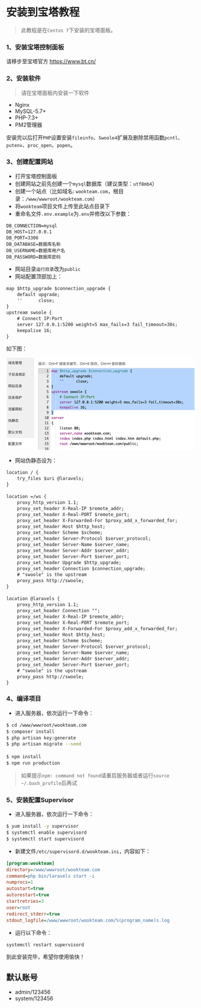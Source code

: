 # 安装到宝塔教程

> 此教程是在`Centos 7`下安装的宝塔面板。

### 1、安装宝塔控制面板

请移步至宝塔官方 https://www.bt.cn/

### 2、安装软件

> 请在宝塔面板内安装一下软件

- Nginx
- MySQL-5.7+
- PHP-7.3+
- PM2管理器

安装完以后打开`PHP`设置安装`fileinfo`、`Swoole4`扩展及删除禁用函数`pcntl`、`putenv`、`proc_open`、`popen`。

### 3、创建配置网站

- 打开宝塔控制面板
- 创建网站之前先创建一个`mysql`数据库（建议类型：`utf8mb4`）
- 创建一个站点（比如域名: `wookteam.com`，根目录：`/www/wwwroot/wookteam.com`）
- 将`wookteam`项目文件上传至此站点目录下
- 重命名文件`.env.example`为`.env`并修改以下参数：

```dotenv
DB_CONNECTION=mysql
DB_HOST=127.0.0.1
DB_PORT=3306
DB_DATABASE=数据库名称
DB_USERNAME=数据库用户名
DB_PASSWORD=数据库密码
```

- 网站目录`运行目录`改为`public`
- 网站配置顶部加上：

```
map $http_upgrade $connection_upgrade {
    default upgrade;
    ''      close;
}
upstream swoole {
    # Connect IP:Port
    server 127.0.0.1:5200 weight=5 max_fails=3 fail_timeout=30s;
    keepalive 16;
}
```

如下图：

![](./resources/assets/statics/other/bt/1.png)

- 网站伪静态设为：

```nginx
location / {
    try_files $uri @laravels;
}

location =/ws {
    proxy_http_version 1.1;
    proxy_set_header X-Real-IP $remote_addr;
    proxy_set_header X-Real-PORT $remote_port;
    proxy_set_header X-Forwarded-For $proxy_add_x_forwarded_for;
    proxy_set_header Host $http_host;
    proxy_set_header Scheme $scheme;
    proxy_set_header Server-Protocol $server_protocol;
    proxy_set_header Server-Name $server_name;
    proxy_set_header Server-Addr $server_addr;
    proxy_set_header Server-Port $server_port;
    proxy_set_header Upgrade $http_upgrade;
    proxy_set_header Connection $connection_upgrade;
    # "swoole" is the upstream
    proxy_pass http://swoole;
}

location @laravels {
    proxy_http_version 1.1;
    proxy_set_header Connection "";
    proxy_set_header X-Real-IP $remote_addr;
    proxy_set_header X-Real-PORT $remote_port;
    proxy_set_header X-Forwarded-For $proxy_add_x_forwarded_for;
    proxy_set_header Host $http_host;
    proxy_set_header Scheme $scheme;
    proxy_set_header Server-Protocol $server_protocol;
    proxy_set_header Server-Name $server_name;
    proxy_set_header Server-Addr $server_addr;
    proxy_set_header Server-Port $server_port;
    # "swoole" is the upstream
    proxy_pass http://swoole;
}
```

### 4、编译项目

- 进入服务器，依次运行一下命令：

```bash
$ cd /www/wwwroot/wookteam.com
$ composer install
$ php artisan key:generate
$ php artisan migrate --seed

$ npm install
$ npm run production
```

> 如果提示`npm: command not found`请重启服务器或者运行`source ~/.bash_profile`后再试

### 5、安装配置Supervisor

- 进入服务器，依次运行一下命令：

```bash
$ yum install -y supervisor
$ systemctl enable supervisord
$ systemctl start supervisord
```

- 新建文件`/etc/supervisord.d/wookteam.ini`，内容如下：

```ini
[program:wookteam]
directory=/www/wwwroot/wookteam.com
command=php bin/laravels start -i
numprocs=1
autostart=true
autorestart=true
startretries=3
user=root
redirect_stderr=true
stdout_logfile=/www/wwwroot/wookteam.com/%(program_name)s.log
```

- 运行以下命令：
```
systemctl restart supervisord
```

到此安装完毕，希望你使用愉快！

## 默认账号

- admin/123456
- system/123456
